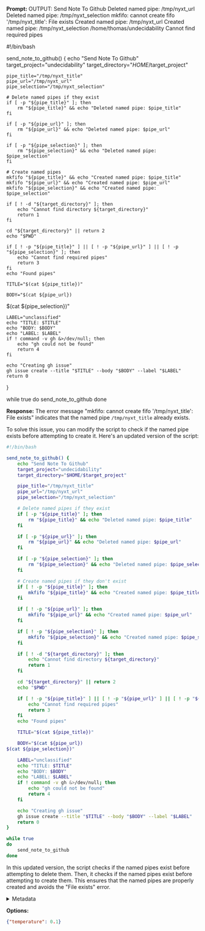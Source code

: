 **Prompt:**
OUTPUT: 
Send Note To Github
Deleted named pipe: /tmp/nyxt_url
Deleted named pipe: /tmp/nyxt_selection
mkfifo: cannot create fifo '/tmp/nyxt_title': File exists
Created named pipe: /tmp/nyxt_url
Created named pipe: /tmp/nyxt_selection
/home/thomas/undecidability
Cannot find required pipes


 #!/bin/bash

send_note_to_github() {
    echo "Send Note To Github"
    target_project="undecidability"
    target_directory="$HOME/$target_project"

    pipe_title="/tmp/nyxt_title"
    pipe_url="/tmp/nyxt_url"
    pipe_selection="/tmp/nyxt_selection"

    # Delete named pipes if they exist
    if [ -p "${pipe_title}" ]; then
        rm "${pipe_title}" && echo "Deleted named pipe: $pipe_title"
    fi

    if [ -p "${pipe_url}" ]; then
        rm "${pipe_url}" && echo "Deleted named pipe: $pipe_url"
    fi

    if [ -p "${pipe_selection}" ]; then
        rm "${pipe_selection}" && echo "Deleted named pipe: $pipe_selection"
    fi

    # Create named pipes
    mkfifo "${pipe_title}" && echo "Created named pipe: $pipe_title"
    mkfifo "${pipe_url}" && echo "Created named pipe: $pipe_url"
    mkfifo "${pipe_selection}" && echo "Created named pipe: $pipe_selection"

    if [ ! -d "${target_directory}" ]; then
        echo "Cannot find directory ${target_directory}"
        return 1
    fi

    cd "${target_directory}" || return 2
    echo "$PWD"

    if [ ! -p "${pipe_title}" ] || [ ! -p "${pipe_url}" ] || [ ! -p "${pipe_selection}" ]; then
        echo "Cannot find required pipes"
        return 3
    fi
    echo "Found pipes"

    TITLE="$(cat ${pipe_title})"

    BODY="$(cat ${pipe_url})
$(cat ${pipe_selection})"

    LABEL="unclassified"
    echo "TITLE: $TITLE"
    echo "BODY: $BODY"
    echo "LABEL: $LABEL"
    if ! command -v gh &>/dev/null; then
        echo "gh could not be found"
        return 4
    fi

    echo "Creating gh issue"
    gh issue create --title "$TITLE" --body "$BODY" --label "$LABEL"
    return 0
}

while true
do
    send_note_to_github
done

**Response:**
The error message "mkfifo: cannot create fifo '/tmp/nyxt_title': File exists" indicates that the named pipe `/tmp/nyxt_title` already exists. 

To solve this issue, you can modify the script to check if the named pipe exists before attempting to create it. Here's an updated version of the script:

```bash
#!/bin/bash

send_note_to_github() {
    echo "Send Note To Github"
    target_project="undecidability"
    target_directory="$HOME/$target_project"

    pipe_title="/tmp/nyxt_title"
    pipe_url="/tmp/nyxt_url"
    pipe_selection="/tmp/nyxt_selection"

    # Delete named pipes if they exist
    if [ -p "${pipe_title}" ]; then
        rm "${pipe_title}" && echo "Deleted named pipe: $pipe_title"
    fi

    if [ -p "${pipe_url}" ]; then
        rm "${pipe_url}" && echo "Deleted named pipe: $pipe_url"
    fi

    if [ -p "${pipe_selection}" ]; then
        rm "${pipe_selection}" && echo "Deleted named pipe: $pipe_selection"
    fi

    # Create named pipes if they don't exist
    if [ ! -p "${pipe_title}" ]; then
        mkfifo "${pipe_title}" && echo "Created named pipe: $pipe_title"
    fi

    if [ ! -p "${pipe_url}" ]; then
        mkfifo "${pipe_url}" && echo "Created named pipe: $pipe_url"
    fi

    if [ ! -p "${pipe_selection}" ]; then
        mkfifo "${pipe_selection}" && echo "Created named pipe: $pipe_selection"
    fi

    if [ ! -d "${target_directory}" ]; then
        echo "Cannot find directory ${target_directory}"
        return 1
    fi

    cd "${target_directory}" || return 2
    echo "$PWD"

    if [ ! -p "${pipe_title}" ] || [ ! -p "${pipe_url}" ] || [ ! -p "${pipe_selection}" ]; then
        echo "Cannot find required pipes"
        return 3
    fi
    echo "Found pipes"

    TITLE="$(cat ${pipe_title})"

    BODY="$(cat ${pipe_url})
$(cat ${pipe_selection})"

    LABEL="unclassified"
    echo "TITLE: $TITLE"
    echo "BODY: $BODY"
    echo "LABEL: $LABEL"
    if ! command -v gh &>/dev/null; then
        echo "gh could not be found"
        return 4
    fi

    echo "Creating gh issue"
    gh issue create --title "$TITLE" --body "$BODY" --label "$LABEL"
    return 0
}

while true
do
    send_note_to_github
done
```

In this updated version, the script checks if the named pipes exist before attempting to delete them. Then, it checks if the named pipes exist before attempting to create them. This ensures that the named pipes are properly created and avoids the "File exists" error.

<details><summary>Metadata</summary>

- Duration: 47131 ms
- Datetime: 2023-10-26T15:51:45.458855
- Model: gpt-3.5-turbo-0613

</details>

**Options:**
```json
{"temperature": 0.1}
```

